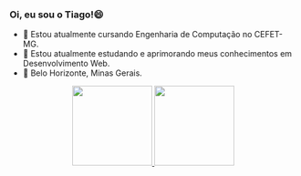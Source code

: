 ### Oi, eu sou o Tiago!😄


- 🔭 Estou atualmente cursando Engenharia de Computação no CEFET-MG.
- 🌱 Estou atualmente estudando e aprimorando meus conhecimentos em Desenvolvimento Web.
- 🎠 Belo Horizonte, Minas Gerais.

<div align="center">
  <a href="https://github.com/tiagoestevam26">
  <img height="140em" src="https://github-readme-stats.vercel.app/api?username=tiagoestevam26&show_icons=true&theme=dracula&include_all_commits=true&count_private=true"/>
  <img height="140em" src="https://github-readme-stats.vercel.app/api/top-langs/?username=tiagoestevam26&layout=compact&langs_count=7&theme=dracula"/>
</div>
